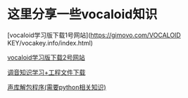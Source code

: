 # 这里分享一些vocaloid知识

[vocaloid学习版下载1号网站](https://gimovo.com/VOCALOID KEY/vocakey.info/index.html)

[vocaloid学习版下载2号网站](https://vocakey.top/)

[调音知识学习+工程文件下载](https://www.vsqx.top/)

[声库解包程序(需要python相关知识)](https://github.com/641i130/ddb-extraction)
